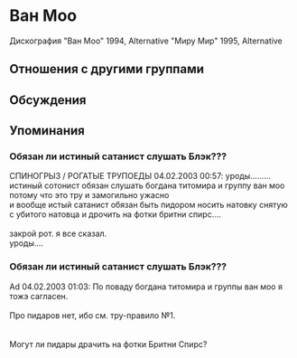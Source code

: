 # Ван Моо

Дискография
"Ван Моо" 1994, Alternative
"Миру Мир" 1995, Alternative

## Отношения с другими группами


## Обсуждения


## Упоминания

### Обязан ли истиный сатанист слушать Блэк???

СПИНOГРЫЗ / РОГАТЫЕ ТРУПОЕДЫ 04.02.2003 00:57:
уроды.........<BR>истиный сотонист обязан слушать богдана титомира и группу ван моо  потому что это тру и замогильно ужасно<BR>и вообще истый сатанист обязан быть пидором носить натовку снятую с убитого натовца и дрочить на фотки бритни спирс....<BR> <BR>закрой рот. я все сказал.<BR>уроды....

### Обязан ли истиный сатанист слушать Блэк???

Ad 04.02.2003 01:03:
По поваду богдана титомира и группы ван моо я тожэ сагласен.<BR><BR>Про пидаров нет, ибо см. тру-правило №1.<BR><BR><BR>Могут ли пидары драчить на фотки Бритни Спирс?

